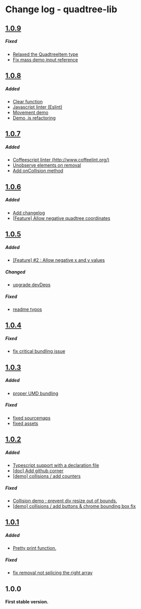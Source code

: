 # Change log - quadtree-lib

## [1.0.9](https://github.com/elbywan/quadtree-lib/compare/1.0.8...1.0.9)

##### Fixed

- [Relaxed the QuadtreeItem type](https://github.com/elbywan/quadtree-lib/commit/5da28915ccd1d5412bb30e1c7baf199400d9ffe0)
- [Fix mass demo input reference](https://github.com/elbywan/quadtree-lib/commit/6551d58d0b37c2ae3c7a200cc977a1c8e2d10197)

## [1.0.8](https://github.com/elbywan/quadtree-lib/compare/1.0.7...1.0.8)

##### Added

- [Clear function](https://github.com/elbywan/quadtree-lib/commit/bff7a534185c3e4b127d7c5b9ad3d712f35e2e8c)
- [Javascript linter (Eslint)](https://github.com/elbywan/quadtree-lib/commit/c6ec2412926a218880e6bc8d3877a6d0fcc5a1cf)
- [Movement demo](https://github.com/elbywan/quadtree-lib/commit/a55695507a02597bcca059f35e354c5c87eb8d06)
- [Demo .js refactoring](https://github.com/elbywan/quadtree-lib/commit/2ef03608849ee0cc8cf09cad8fbe82a1b1ad3aac)

## [1.0.7](https://github.com/elbywan/quadtree-lib/compare/1.0.6...1.0.7)

##### Added

- [Coffeescript linter (http://www.coffeelint.org/)](https://github.com/elbywan/quadtree-lib/commit/40e774335d22b0b73a3c5017aa374e10a46f1a0f)
- [Unobserve elements on removal](https://github.com/elbywan/quadtree-lib/commit/f6ecc001c66891ea1f3713b1afcd3e3e19b33be4)
- [Add onCollision method](https://github.com/elbywan/quadtree-lib/commit/ec4f92cb77d3f05dfe9b45bd16c676f18b309559)

## [1.0.6](https://github.com/elbywan/quadtree-lib/compare/1.0.5...1.0.6)

##### Added

- [Add changelog](https://github.com/elbywan/quadtree-lib/commit/a126c8e38f42174237b6ebaa5c7b85e42ed1706a)
- [[Feature] Allow negative quadtree coordinates](https://github.com/elbywan/quadtree-lib/commit/18fcec76d68c1b05c55672b6767682ce4103ded6)

## [1.0.5](https://github.com/elbywan/quadtree-lib/compare/1.0.4...1.0.5)

##### Added

- [[Feature] #2 : Allow negative x and y values](https://github.com/elbywan/quadtree-lib/commit/5cf0e140d66fde00d5d61810b26cf3b018b45526)

##### Changed

- [upgrade devDeps](https://github.com/elbywan/quadtree-lib/commit/dd7fd1e62e092e7d6fba7953c827630eb961780e)

##### Fixed

- [readme typos](https://github.com/elbywan/quadtree-lib/commit/5b7b7fe6ac8838ad831c864d4242cc2eefb7ff37)

## [1.0.4](https://github.com/elbywan/quadtree-lib/compare/1.0.3...1.0.4)

##### Fixed

- [fix critical bundling issue](https://github.com/elbywan/quadtree-lib/commit/4135ab76872e3d0ec43c0f52f66fdeac56bc3802)

## [1.0.3](https://github.com/elbywan/quadtree-lib/compare/1.0.2...1.0.3)

##### Added

- [proper UMD bundling](https://github.com/elbywan/quadtree-lib/commit/d8a775f7c5ab8348d08e4728f21213a373ba383c)

##### Fixed

- [fixed sourcemaps ](https://github.com/elbywan/quadtree-lib/commit/a966df72026376c51621b6116b7862baebb2e9bb)
- [fixed assets](https://github.com/elbywan/quadtree-lib/commit/5debe73d1613ab8e62761ce1be44eeae6fd4e4f4)

## [1.0.2](https://github.com/elbywan/quadtree-lib/compare/1.0.1...1.0.2)

##### Added

- [Typescript support with a declaration file](https://github.com/elbywan/quadtree-lib/commit/1064cfda571f526276aab5b3eb602d53eee14692)
- [[doc] Add github corner ](https://github.com/elbywan/quadtree-lib/commit/dc8a3eb67323a277aef86371add56a1026278c9d)
- [[demo] collisions / add counters ](https://github.com/elbywan/quadtree-lib/commit/3a9fb0ef069f0154214b3567fdbc240c80b0895b)

##### Fixed

- [Collision demo : prevent div resize out of bounds.](https://github.com/elbywan/quadtree-lib/commit/ca736547e145c138129113153a0b4f427d8f2f31)
- [[demo] collisions / add buttons & chrome bounding box fix ](https://github.com/elbywan/quadtree-lib/commit/32ea35000efd6059c45924a22b048fd8b1cae771)

## [1.0.1](https://github.com/elbywan/quadtree-lib/compare/1.0.0...1.0.1)

##### Added

- [Pretty print function.](https://github.com/elbywan/quadtree-lib/commit/d4f9c13fc32679ecfeafdd13ee06e9e39e728258)

##### Fixed

- [fix removal not splicing the right array ](https://github.com/elbywan/quadtree-lib/commit/4a80caed3e2d93c8164d111b1d0f417911d911cc)

## 1.0.0

#### First stable version.
